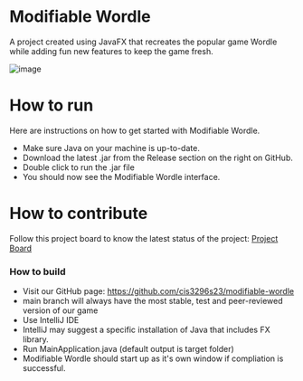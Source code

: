 # Modifiable Wordle
A project created using JavaFX that recreates the popular game Wordle while adding fun new features to keep the game fresh.
 

![image](https://user-images.githubusercontent.com/61361340/228308751-1f108178-e1cd-4e14-aa67-4c8eb4cacae6.png)

# How to run
Here are instructions on how to get started with Modifiable Wordle. 
- Make sure Java on your machine is up-to-date.
- Download the latest .jar from the Release section on the right on GitHub.  
- Double click to run the .jar file
- You should now see the Modifiable Wordle interface.

# How to contribute
Follow this project board to know the latest status of the project: [Project Board](https://github.com/orgs/cis3296s23/projects/64)  

### How to build
- Visit our GitHub page: https://github.com/cis3296s23/modifiable-wordle
- main branch will always have the most stable, test and peer-reviewed version of our game
- Use IntelliJ IDE
- IntelliJ may suggest a specific installation of Java that includes FX library.
- Run MainApplication.java (default output is target folder)
- Modifiable Wordle should start up as it's own window if compliation is successful.
